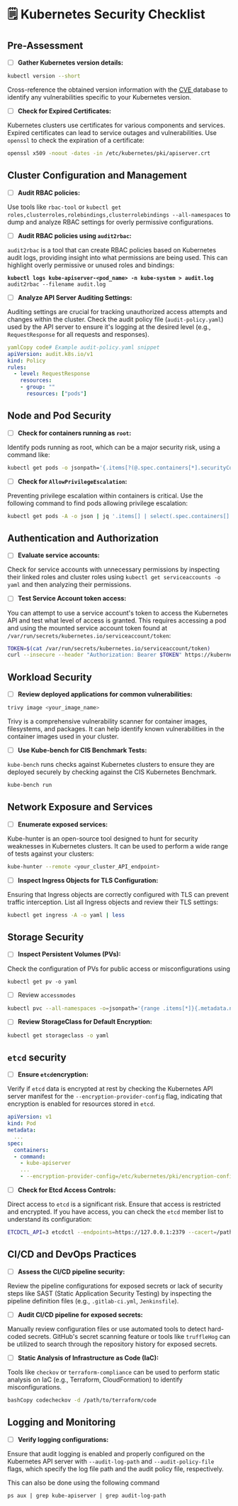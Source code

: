 # 🗒️ Kubernetes Security Checklist

## Pre-Assessment

* [ ] **Gather Kubernetes version details:**

```bash
kubectl version --short
```

Cross-reference the obtained version information with the [CVE ](https://cve.mitre.org/)database to identify any vulnerabilities specific to your Kubernetes version.

* [ ] **Check for Expired Certificates:**&#x20;

Kubernetes clusters use certificates for various components and services. Expired certificates can lead to service outages and vulnerabilities. Use `openssl` to check the expiration of a certificate:

```bash
openssl x509 -noout -dates -in /etc/kubernetes/pki/apiserver.crt
```

## Cluster Configuration and Management

* [ ] **Audit RBAC policies:**&#x20;

Use tools like `rbac-tool` or `kubectl get roles,clusterroles,rolebindings,clusterrolebindings --all-namespaces` to dump and analyze RBAC settings for overly permissive configurations.

* [ ] **Audit RBAC policies using `audit2rbac`:**&#x20;

`audit2rbac` is a tool that can create RBAC policies based on Kubernetes audit logs, providing insight into what permissions are being used. This can highlight overly permissive or unused roles and bindings:

<pre class="language-bash"><code class="lang-bash"><strong>kubectl logs kube-apiserver-&#x3C;pod_name> -n kube-system > audit.log
</strong>audit2rbac --filename audit.log
</code></pre>

* [ ] **Analyze API Server Auditing Settings:**&#x20;

Auditing settings are crucial for tracking unauthorized access attempts and changes within the cluster. Check the audit policy file (`audit-policy.yaml`) used by the API server to ensure it's logging at the desired level (e.g., `RequestResponse` for all requests and responses).

```yaml
yamlCopy code# Example audit-policy.yaml snippet
apiVersion: audit.k8s.io/v1
kind: Policy
rules:
  - level: RequestResponse
    resources:
    - group: ""
      resources: ["pods"]  
```

## Node and Pod Security

* [ ] **Check for containers running as `root`:**&#x20;

Identify pods running as root, which can be a major security risk, using a command like:

```bash
kubectl get pods -o jsonpath='{.items[?(@.spec.containers[*].securityContext.runAsUser==0)].metadata.name}'
```

* [ ] **Check for `AllowPrivilegeEscalation`:**&#x20;

Preventing privilege escalation within containers is critical. Use the following command to find pods allowing privilege escalation:

```bash
kubectl get pods -A -o json | jq '.items[] | select(.spec.containers[].securityContext.allowPrivilegeEscalation == true) | .metadata.name'
```

## Authentication and Authorization

* [ ] **Evaluate service accounts:**&#x20;

Check for service accounts with unnecessary permissions by inspecting their linked roles and cluster roles using `kubectl get serviceaccounts -o yaml` and then analyzing their permissions.

* [ ] **Test Service Account token access:**&#x20;

You can attempt to use a service account's token to access the Kubernetes API and test what level of access is granted. This requires accessing a pod and using the mounted service account token found at `/var/run/secrets/kubernetes.io/serviceaccount/token`:

```bash
TOKEN=$(cat /var/run/secrets/kubernetes.io/serviceaccount/token)
curl --insecure --header "Authorization: Bearer $TOKEN" https://kubernetes.default.sv
```

## Workload Security

* [ ] **Review deployed applications for common vulnerabilities:**&#x20;

```bash
trivy image <your_image_name>
```

Trivy is a comprehensive vulnerability scanner for container images, filesystems, and packages. It can help identify known vulnerabilities in the container images used in your cluster.

* [ ] **Use Kube-bench for CIS Benchmark Tests:**&#x20;

`kube-bench` runs checks against Kubernetes clusters to ensure they are deployed securely by checking against the CIS Kubernetes Benchmark.

```bash
kube-bench run
```

## Network Exposure and Services

* [ ] **Enumerate exposed services:**&#x20;

Kube-hunter is an open-source tool designed to hunt for security weaknesses in Kubernetes clusters. It can be used to perform a wide range of tests against your clusters:

```bash
kube-hunter --remote <your_cluster_API_endpoint>
```

* [ ] **Inspect Ingress Objects for TLS Configuration:**

&#x20;Ensuring that Ingress objects are correctly configured with TLS can prevent traffic interception. List all Ingress objects and review their TLS settings:

```bash
kubectl get ingress -A -o yaml | less
```

## Storage Security

* [ ] **Inspect Persistent Volumes (PVs):**

&#x20;Check the configuration of PVs for public access or misconfigurations using&#x20;

```
kubectl get pv -o yaml
```

* [ ] Review `accessmodes`

```bash
kubectl pvc --all-namespaces -o=jsonpath='{range .items[*]}{.metadata.name}{"\t"}{.spec.accessModes}{"\n"}{end}'
```

* [ ] **Review StorageClass for Default Encryption:**&#x20;

```bash
kubectl get storageclass -o yaml
```

## `etcd` security

* [ ] **Ensure `etcd`encryption:**&#x20;

Verify if `etcd` data is encrypted at rest by checking the Kubernetes API server manifest for the `--encryption-provider-config` flag, indicating that encryption is enabled for resources stored in `etcd`.

```yaml
apiVersion: v1
kind: Pod
metadata:
  ...
spec:
  containers:
  - command:
    - kube-apiserver
    ...
    - --encryption-provider-config=/etc/kubernetes/pki/encryption-config.yaml

```

* [ ] **Check for Etcd Access Controls:**&#x20;

Direct access to `etcd` is a significant risk. Ensure that access is restricted and encrypted. If you have access, you can check the `etcd` member list to understand its configuration:

```bash
ETCDCTL_API=3 etcdctl --endpoints=https://127.0.0.1:2379 --cacert=/path/to/ca.pem --cert=/path
```

## CI/CD and DevOps Practices

* [ ] **Assess the CI/CD pipeline security:**&#x20;

Review the pipeline configurations for exposed secrets or lack of security steps like SAST (Static Application Security Testing) by inspecting the pipeline definition files (e.g., `.gitlab-ci.yml`, `Jenkinsfile`).

* [ ] **Audit CI/CD pipeline for exposed secrets:**&#x20;

Manually review configuration files or use automated tools to detect hard-coded secrets. GitHub's secret scanning feature or tools like `truffleHog` can be utilized to search through the repository history for exposed secrets.

* [ ] **Static Analysis of Infrastructure as Code (IaC):**&#x20;

Tools like `checkov` or `terraform-compliance` can be used to perform static analysis on IaC (e.g., Terraform, CloudFormation) to identify misconfigurations.

```bash
bashCopy codecheckov -d /path/to/terraform/code
```

## Logging and Monitoring

* [ ] **Verify logging configurations:**&#x20;

Ensure that audit logging is enabled and properly configured on the Kubernetes API server with `--audit-log-path` and `--audit-policy-file` flags, which specify the log file path and the audit policy file, respectively.

This can also be done using the following command

```
ps aux | grep kube-apiserver | grep audit-log-path
```
